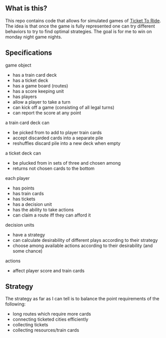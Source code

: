 ## What is this?

This repo contains code that allows for simulated games of [Ticket To Ride](http://www.daysofwonder.com/tickettoride/en/usa/).  The idea is that once the game is fully represented one can try different behaviors to try to find optimal strategies.  The goal is for me to win on monday night game nights.

## Specifications

game object
 - has a train card deck
 - has a ticket deck
 - has a game board (routes)
 - has a score keeping unit
 - has players
 - allow a player to take a turn
 - can kick off a game (consisting of all legal turns)
 - can report the score at any point
 
a train card deck can
 - be picked from to add to player train cards
 - accept discarded cards into a separate pile
 - reshuffles discard pile into a new deck when empty

a ticket deck can
 - be plucked from in sets of three and chosen among
 - returns not chosen cards to the bottom

each player
 - has points
 - has train cards
 - has tickets
 - has a decision unit
 - has the ability to take actions
 - can claim a route iff they can afford it
 
decision units
 - have a strategy
 - can calculate desirability of different plays according to their strategy
 - choose among available actions according to their desirability (and some chance)

actions
 - affect player score and train cards

## Strategy

The strategy as far as I can tell is to balance the point requirements of the following:
 - long routes which require more cards
 - connecting ticketed cities efficiently
 - collecting tickets
 - collecting resources/train cards